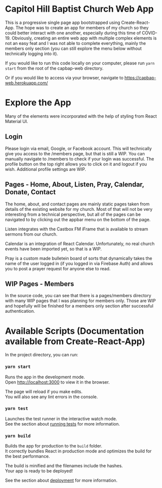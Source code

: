 # Capitol Hill Baptist Church Web App

This is a progressive single page app bootstrapped using Create-React-App. The hope was to create an app for members of my church so they could better interact with one another, especially during this time of COVID-19. Obviously, creating an entire web app with multiple complex elements is not an easy feat and I was not able to complete everything, mainly the members only section (you can still explore the menu below without technically logging into it).

If you would like to run this code locally on your computer, please run `yarn start` from the root of the capbap-web directory.

Or if you would like to access via your browser, navigate to https://capbap-web.herokuapp.com/

# Explore the App

Many of the elements were incorporated with the help of styling from React Material UI.

## Login

Please login via email, Google, or Facebook account. This will technically give you access to the /members page, but that is still a WIP. You can manually navigate to /members to check if your login was successful. The profile button on the top right allows you to click on it and logout if you wish. Additional profile settings are WIP.

## Pages - Home, About, Listen, Pray, Calendar, Donate, Contact

The home, about, and contact pages are mainly static pages taken from details of the existing website for my church. Most of that will not be very interesting from a technical perspective, but all of the pages can be navigated to by clicking out the appbar menu on the bottom of the page.

Listen integrates with the Castbox FM iFrame that is available to stream sermons from our church.

Calendar is an integration of React Calendar. Unfortunately, no real church events have been imported yet, so that is a WIP.

Pray is a custom made bulletein board of sorts that dynamically takes the name of the user logged in (if you logged in via Firebase Auth) and allows you to post a prayer request for anyone else to read.

## WIP Pages - Members

In the source code, you can see that there is a pages/members directory with many WIP pages that I was planning for members only. Those are WIP and hopefully will be finished for a members only section after successful authentication.

# Available Scripts (Documentation available from Create-React-App)

In the project directory, you can run:

### `yarn start`

Runs the app in the development mode.\
Open [http://localhost:3000](http://localhost:3000) to view it in the browser.

The page will reload if you make edits.\
You will also see any lint errors in the console.

### `yarn test`

Launches the test runner in the interactive watch mode.\
See the section about [running tests](https://facebook.github.io/create-react-app/docs/running-tests) for more information.

### `yarn build`

Builds the app for production to the `build` folder.\
It correctly bundles React in production mode and optimizes the build for the best performance.

The build is minified and the filenames include the hashes.\
Your app is ready to be deployed!

See the section about [deployment](https://facebook.github.io/create-react-app/docs/deployment) for more information.
